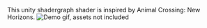 This unity shadergraph shader is inspired by Animal Crossing: New Horizons.
![Demo gif, assets not included](sample.gif)